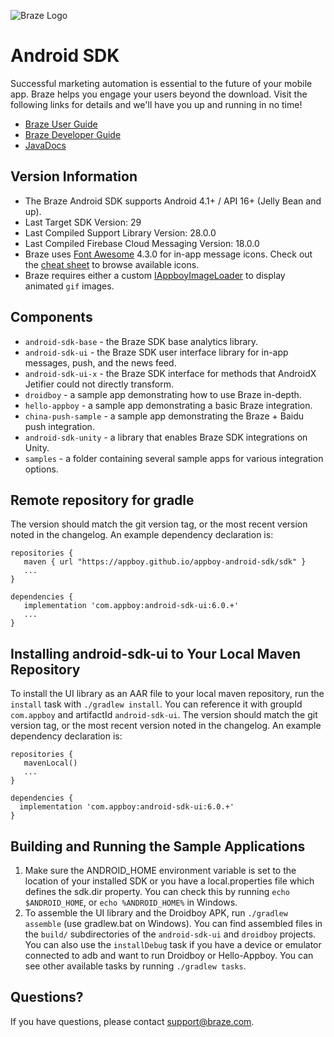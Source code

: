 ![Braze Logo](https://github.com/Appboy/appboy-android-sdk/blob/master/braze-logo.png)

# Android SDK

Successful marketing automation is essential to the future of your mobile app. Braze helps you engage your users beyond the download. Visit the following links for details and we'll have you up and running in no time!

- [Braze User Guide](https://www.braze.com/docs/user_guide/introduction/ "Braze User Guide")
- [Braze Developer Guide](https://www.braze.com/docs/developer_guide/platform_integration_guides/android/initial_sdk_setup/android_sdk_integration/ "Braze Developer Guide")
- [JavaDocs](http://appboy.github.io/appboy-android-sdk/javadocs/ "Braze Android SDK Class Documentation")

## Version Information

- The Braze Android SDK supports Android 4.1+ / API 16+ (Jelly Bean and up).
- Last Target SDK Version: 29
- Last Compiled Support Library Version: 28.0.0
- Last Compiled Firebase Cloud Messaging Version: 18.0.0
- Braze uses [Font Awesome](http://fortawesome.github.io/Font-Awesome/) 4.3.0 for in-app message icons. Check out the [cheat sheet](http://fortawesome.github.io/Font-Awesome/cheatsheet/) to browse available icons.
- Braze requires either a custom [IAppboyImageLoader](https://appboy.github.io/appboy-android-sdk/javadocs/com/appboy/IAppboyImageLoader.html) to display animated `gif` images.

## Components

- `android-sdk-base` - the Braze SDK base analytics library.
- `android-sdk-ui` - the Braze SDK user interface library for in-app messages, push, and the news feed.
- `android-sdk-ui-x` - the Braze SDK interface for methods that AndroidX Jetifier could not directly transform.
- `droidboy` - a sample app demonstrating how to use Braze in-depth.
- `hello-appboy` - a sample app demonstrating a basic Braze integration.
- `china-push-sample` - a sample app demonstrating the Braze + Baidu push integration.
- `android-sdk-unity` - a library that enables Braze SDK integrations on Unity.
- `samples` - a folder containing several sample apps for various integration options.

## Remote repository for gradle
The version should match the git version tag, or the most recent version noted in the changelog. An example dependency declaration is:

```
repositories {
   maven { url "https://appboy.github.io/appboy-android-sdk/sdk" }
   ...
}
```

```
dependencies {
   implementation 'com.appboy:android-sdk-ui:6.0.+'
   ...
}
```

## Installing android-sdk-ui to Your Local Maven Repository
To install the UI library as an AAR file to your local maven repository, run the `install` task with
`./gradlew install`. You can reference it with groupId `com.appboy` and artifactId `android-sdk-ui`. The version should
match the git version tag, or the most recent version noted in the changelog. An example dependency declaration is:

```
repositories {
   mavenLocal()
   ...
}
```

```
dependencies {
  implementation 'com.appboy:android-sdk-ui:6.0.+'
}
```

## Building and Running the Sample Applications

1. Make sure the ANDROID_HOME environment variable is set to the location of your installed SDK or you have a
   local.properties file which defines the sdk.dir property. You can check this by running `echo $ANDROID_HOME`, or
   `echo %ANDROID_HOME%` in Windows.
2. To assemble the UI library and the Droidboy APK, run `./gradlew assemble` (use gradlew.bat on Windows). You can find
   assembled files in the `build/` subdirectories of the `android-sdk-ui` and `droidboy` projects. You can also
   use the `installDebug` task if you have a device or emulator connected to adb and want to run Droidboy or Hello-Appboy.
   You can see other available tasks by running `./gradlew tasks`.

## Questions?

If you have questions, please contact [support@braze.com](mailto:support@braze.com).
